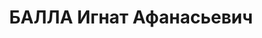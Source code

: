 ---
title: БАЛЛА Игнат Афанасьевич
description: "1895 р. н., с. Зас-тавці Подільської губ. Українець, чл. ВКП(б), освіта\
  \ початкова, зав. райземвідділом. Проживав у смт Янушпіль Янушпільського р-ну Житомирської\
  \ обл. \n  Заарештований 20 жовтня 1937 р. Обвинувачувався в причетності до а.-р.\
  \ троцькіст-ської терористично-шкідницької організації. За вироком ВК ВС СРСР від\
  \ 23 грудня 1937 р. засуд-жений до вищої міри покарання з конфіскацією майна. Розстріляний\
  \ 23 грудня 1937 р. \n  Реабіліто-ваний у 1959 р."
---